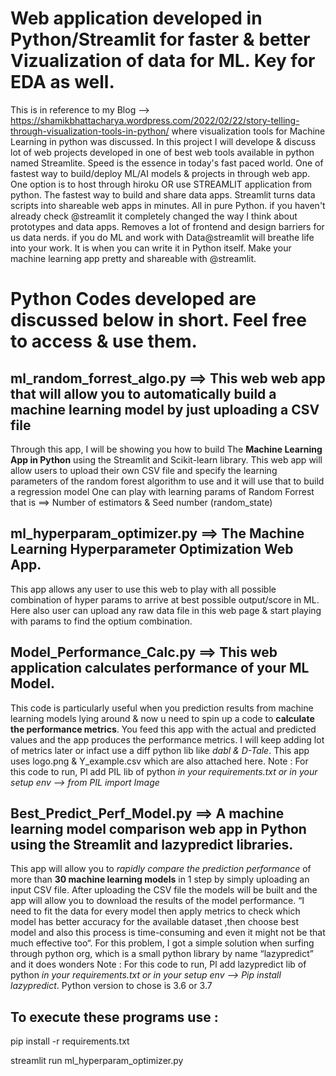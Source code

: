# Web application developed in Python/Streamlit for faster & better Vizualization of data for ML. Key for EDA as well. 
This is in reference to my Blog --> https://shamikbhattacharya.wordpress.com/2022/02/22/story-telling-through-visualization-tools-in-python/ where visualization tools for 
Machine Learning in python was discussed.
In this project I will develope & discuss lot of web projects developed in one of best web tools available in python named Streamlite.
Speed is the essence in today's fast paced world. One of fastest way to build/deploy ML/AI models & projects in through web app. One option is to host through hiroku 
OR use STREAMLIT application from python. The fastest way to build and share data apps. Streamlit turns data scripts into shareable web apps in minutes. All in pure Python. 
if you haven't already check @streamlit it completely changed the way I think about prototypes and data apps. Removes a lot of frontend and design barriers for us data nerds.
if you do ML and work with Data@streamlit will breathe life into your work. It is when you can write it in Python itself. Make your machine learning app pretty and shareable with @streamlit.

# Python Codes developed are discussed below in short. Feel free to access & use them.
## ml_random_forrest_algo.py ==> This web web app that will allow you to automatically build a machine learning model by just uploading a CSV file
Through this app, I will be showing you how to build The **Machine Learning App in Python** using the Streamlit and Scikit-learn library. This web app will allow users to upload their own CSV file and specify the learning parameters of the random forest algorithm to use and it will use that to build a regression model
One can play with learning params of Random Forrest that is ==> Number of estimators & Seed number (random_state)

## ml_hyperparam_optimizer.py ==> The Machine Learning Hyperparameter Optimization Web App. 
This app allows any user to use this web to play with all possible combination of hyper params to arrive at best possible output/score in ML. Here also user 
can upload any raw data file in this web page & start playing with params to find the optium combination.

## Model_Performance_Calc.py ==> This web application calculates performance of your ML Model. 
This code is particularly useful when you prediction results from machine learning models lying around & now u need to spin up a code to **calculate the performance metrics**. 
You feed this app with the actual and predicted values and the app produces the performance metrics. I will keep adding lot of metrics later or infact use a diff python lib like *dabl & D-Tale*. This app uses logo.png & Y_example.csv which are also attached here.
Note : For this code to run, Pl add PIL lib of python *in your requirements.txt or in your setup env --> from PIL import Image*

## Best_Predict_Perf_Model.py ==> A machine learning model comparison web app in Python using the Streamlit and lazypredict libraries.
This app will allow you to *rapidly compare the prediction performance* of more than **30 machine learning models** in 1 step by simply uploading an input CSV file. After uploading the CSV file the models will be built and the app will allow you to download the results of the model performance.
“I need to fit the data for every model then apply metrics to check which model has better accuracy for the available dataset ,then choose best model and also this process is time-consuming and even it might not be that much effective too“.
For this problem, I got a simple solution when surfing through python org, which is a small python library by name “lazypredict” and it does wonders
Note : For this code to run, Pl add lazypredict lib of python *in your requirements.txt or in your setup env --> Pip install lazypredict*. Python version to chose is 3.6 or 3.7

## To execute these programs use :
pip install -r requirements.txt

streamlit run ml_hyperparam_optimizer.py
